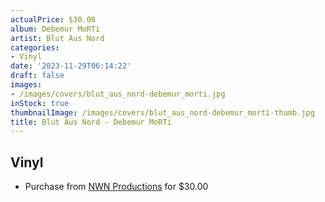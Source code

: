 ```yaml
---
actualPrice: $30.00
album: Debemur MoRTi
artist: Blut Aus Nord
categories:
- Vinyl
date: '2023-11-29T06:14:22'
draft: false
images:
- /images/covers/blut_aus_nord-debemur_morti.jpg
inStock: true
thumbnailImage: /images/covers/blut_aus_nord-debemur_morti-thumb.jpg
title: Blut Aus Nord - Debemur MoRTi
---
```


## Vinyl
* Purchase from [NWN Productions](http://shop.nwnprod.com/index.php?route=product/product&path=76&product_id=38696&sort=pd.name&order=ASC) for $30.00
